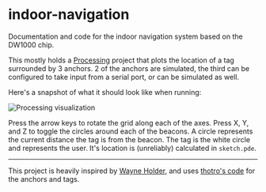 # indoor-navigation
Documentation and code for the indoor navigation system based on the DW1000 chip.

This mostly holds a [Processing](https://processing.org/tutorials/) project that plots the location of a tag surrounded by 3 anchors. 2 of the anchors are simulated, the third can be configured to take input from a serial port, or can be simulated as well.

Here's a snapshot of what it should look like when running:

![Processing visualization](https://github.com/aareano/indoor-navigation/demo.png)

Press the arrow keys to rotate the grid along each of the axes. Press X, Y, and Z to toggle the circles around each of the beacons. A circle represents the current distance the tag is from the beacon. The tag is the white circle and represents the user. It's location is (unreliably) calculated in `sketch.pde`.

---

This project is heavily inspired by [Wayne Holder](https://sites.google.com/site/wayneholder/uwb-ranging-with-the-decawave-dwm1000---part-ii), and uses [thotro's code](https://github.com/thotro/arduino-dw1000) for the anchors and tags.
